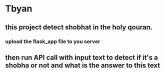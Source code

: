 # Tbyan
## this project detect shobhat in the holy qouran.
###  upload the flask_app file to you server 
## then run API call with input text to detect if it's a shobha or not and what is the answer to this text
